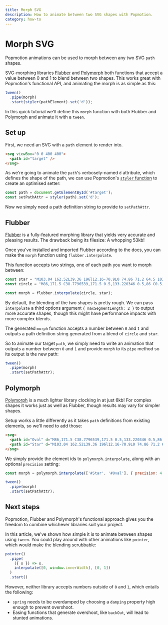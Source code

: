 ```yaml
---
title: Morph SVG
description: How to animate between two SVG shapes with Popmotion.
category: how-to
---
```


# Morph SVG

Popmotion animations can be used to morph between any two SVG `path` shapes.

SVG-morphing libraries [Flubber](https://github.com/veltman/flubber) and [Polymorph](https://github.com/notoriousb1t/polymorph) both functions that accept a value between 0 and 1 to blend between two shapes. This works great with Popmotion's functional API, and animating the morph is as simple as this:

```javascript
tween()
  .pipe(morph)
  .start(styler(pathElement).set('d'));
```

In this quick tutorial we'll define this `morph` function with both Flubber and Polymorph and animate it with a `tween`.

## Set up

First, we need an SVG with a `path` element to render into.

```html
<svg viewBox="0 0 400 400">
  <path id="target" />
</svg>
```

As we're going to animate the `path`'s verbosely-named `d` attribute, which defines the shape of the path, we can use Popmotion's [`styler` function](/api/styler) to create an optimised setter:

```javascript
const path = document.getElementById('#target');
const setPathAttr = styler(path).set('d');
```

Now we simply need a path definition string to provide to `setPathAttr`.

## Flubber

<CodePen id="yProEp" />

[Flubber](https://github.com/veltman/flubber) is a fully-featured morphing library that yields very accurate and pleasing results. The drawback being its filesize: A whopping 53kb!

Once you've installed and imported Flubber according to the docs, you can make the `morph` function using `flubber.interpolate`.

This function accepts two strings, one of each path you want to morph between:

```javascript
const star = "M103.04 162.52L39.36 196l12.16-70.9L0 74.86 71.2 64.5 103.04 0l31.85 64.52 71.2 10.35-51.57 50.22L166.7 196z";
const circle = "M86,171.5 C38.7796539,171.5 0.5,133.220346 0.5,86 C0.5,38.7796539 38.7796539,0.5 86,0.5 C133.220346,0.5 171.5,38.7796539 171.5,86 C171.5,133.220346 133.220346,171.5 86,171.5 Z";

const morph = flubber.interpolate(circle, star);
```

By default, the blending of the two shapes is pretty rough. We can pass `interpolate` a third options argument `{ maxSegmentLength: 2 }` to output more accurate shapes, though this might have performance impacts with more complex blends.

The generated `morph` function accepts a number between `0` and `1` and outputs a path definition string generated from a blend of `circle` and `star`.

So to animate our target `path`, we simply need to write an animation that outputs a number between `0` and `1` and provide `morph` to its `pipe` method so its output is the new path:

```javascript
tween()
  .pipe(morph)
  .start(setPathAttr);
```

## Polymorph

<CodePen id="dZLRLq" />

[Polymorph](https://github.com/notoriousb1t/polymorph) is a much lighter library clocking in at just 6kb! For complex shapes it works just as well as Flubber, though results may vary for simpler shapes. 

Setup works a little differently as it takes `path` definitions from existing elements, so we'll need to add those:

```html
<svg>
  <path id="Oval" d="M86,171.5 C38.7796539,171.5 0.5,133.220346 0.5,86 C0.5,38.7796539 38.7796539,0.5 86,0.5 C133.220346,0.5 171.5,38.7796539 171.5,86 C171.5,133.220346 133.220346,171.5 86,171.5 Z" />
  <path id="Star" d="M103.04 162.52L39.36 196l12.16-70.9L0 74.86 71.2 64.5 103.04 0l31.85 64.52 71.2 10.35-51.57 50.22L166.7 196z" />
</svg>
```

We simply provide the element ids to `polymorph.interpolate`, along with an optional `precision` setting:

```javascript
const morph = polymorph.interpolate(['#Star', '#Oval'], { precision: 4 });

tween()
  .pipe(morph)
  .start(setPathAttr);
```

## Next steps

Popmotion, Flubber and Polymorph's functional approach gives you the freedom to combine whichever libraries suit your project.

In this article, we've shown how simple it is to animate between shapes using `tween`. You could play around with other animations like `pointer`, which would make the blending scrubbable:

```javascript
pointer()
  .pipe(
    ({ x }) => x,
    interpolate([0, window.innerWidth], [0, 1])
  )
  .start()
```

However, neither library accepts numbers outside of `0` and `1`, which entails the following:

- `spring` needs to be overdamped by choosing a `damping` property high enough to prevent overshoot.
- Easing functions that generate overshoot, like `backOut`, will lead to stunted animations.
